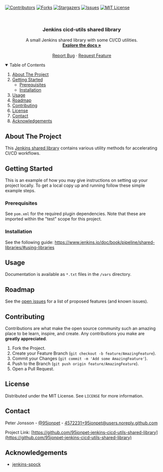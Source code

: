 [![Contributors][contributors-shield]][contributors-url]
[![Forks][forks-shield]][forks-url]
[![Stargazers][stars-shield]][stars-url]
[![Issues][issues-shield]][issues-url]
[![MIT License][license-shield]][license-url]


<br />
<p align="center">
  <h3 align="center">Jenkins cicd-utils shared library</h3>

  <p align="center">
    A small Jenkins shared library with some CI/CD utilities.
    <br />
    <a href="https://github.com/95jonpet/jenkins-cicd-utils-shared-library"><strong>Explore the docs »</strong></a>
    <br />
    <br />
    <a href="https://github.com/95jonpet/jenkins-cicd-utils-shared-library/issues">Report Bug</a>
    ·
    <a href="https://github.com/95jonpet/jenkins-cicd-utils-shared-library/issues">Request Feature</a>
  </p>
</p>


<details open="open">
  <summary>Table of Contents</summary>
  <ol>
    <li>
      <a href="#about-the-project">About The Project</a>
    </li>
    <li>
      <a href="#getting-started">Getting Started</a>
      <ul>
        <li><a href="#prerequisites">Prerequisites</a></li>
        <li><a href="#installation">Installation</a></li>
      </ul>
    </li>
    <li><a href="#usage">Usage</a></li>
    <li><a href="#roadmap">Roadmap</a></li>
    <li><a href="#contributing">Contributing</a></li>
    <li><a href="#license">License</a></li>
    <li><a href="#contact">Contact</a></li>
    <li><a href="#acknowledgements">Acknowledgements</a></li>
  </ol>
</details>


## About The Project

This [Jenkins shared library](https://www.jenkins.io/doc/book/pipeline/shared-libraries/) contains various utility methods for accelerating CI/CD workflows.


## Getting Started

This is an example of how you may give instructions on setting up your project locally.
To get a local copy up and running follow these simple example steps.

### Prerequisites

See `pom.xml` for the required plugin dependencies.
Note that these are imported within the "test" scope for this project.

### Installation

See the following guide: https://www.jenkins.io/doc/book/pipeline/shared-libraries/#using-libraries


## Usage

Documentation is available as `*.txt` files in the `/vars` directory.


## Roadmap

See the [open issues](https://github.com/95jonpet/jenkins-cicd-utils-shared-library/issues) for a list of proposed features (and known issues).



## Contributing

Contributions are what make the open source community such an amazing place to be learn, inspire, and create.
Any contributions you make are **greatly appreciated**.

1. Fork the Project.
2. Create your Feature Branch (`git checkout -b feature/AmazingFeature`).
3. Commit your Changes (`git commit -m 'Add some AmazingFeature'`).
4. Push to the Branch (`git push origin feature/AmazingFeature`).
5. Open a Pull Request.


## License

Distributed under the MIT License. See `LICENSE` for more information.


## Contact

Peter Jonsson - [@95jonpet](https://twitter.com/95jonpet) - 4572231+95jonpet@users.noreply.github.com

Project Link: [https://github.com/95jonpet-jenkins-cicd-utils-shared-library](https://github.com/95jonpet-jenkins-cicd-utils-shared-library)


## Acknowledgements
* [jenkins-spock](https://github.com/ExpediaGroup/jenkins-spock)



<!-- Markdown links & images. -->
[contributors-shield]: https://img.shields.io/github/contributors/95jonpet/jenkins-cicd-utils-shared-library.svg?style=for-the-badge
[contributors-url]: https://github.com/95jonpet/jenkins-cicd-utils-shared-library/graphs/contributors
[forks-shield]: https://img.shields.io/github/forks/95jonpet/jenkins-cicd-utils-shared-library.svg?style=for-the-badge
[forks-url]: https://github.com/95jonpet/jenkins-cicd-utils-shared-library/network/members
[stars-shield]: https://img.shields.io/github/stars/95jonpet/jenkins-cicd-utils-shared-library.svg?style=for-the-badge
[stars-url]: https://github.com/95jonpet/jenkins-cicd-utils-shared-library/stargazers
[issues-shield]: https://img.shields.io/github/issues/95jonpet/jenkins-cicd-utils-shared-library.svg?style=for-the-badge
[issues-url]: https://github.com/95jonpet/jenkins-cicd-utils-shared-library/issues
[license-shield]: https://img.shields.io/github/license/95jonpet/jenkins-cicd-utils-shared-library.svg?style=for-the-badge
[license-url]: https://github.com/95jonpet/jenkins-cicd-utils-shared-library/blob/master/LICENSE.md
